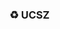 ### &#9851; UCSZ

<!--
**ucsz/ucsz** is a ✨ _special_ ✨ repository because its `README.md` (this file) appears on your GitHub profile.



<br/>
<br/>
&copy; UCSZ 2023  &sect;

